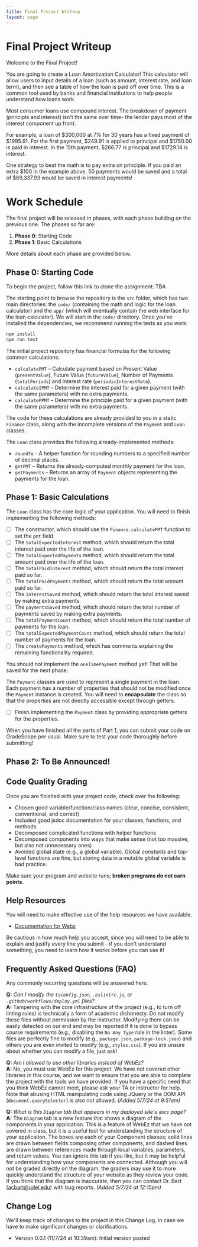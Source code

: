 ```yaml
---
title: Final Project Writeup
layout: page
---
```


# Final Project Writeup

Welcome to the Final Project!

You are going to create a Loan Amortization Calculator! This calculator will allow users to input details of a loan (such as amount, interest rate, and loan term), and then see a table of how the loan is paid off over time. This is a common tool used by banks and financial institutions to help people understand how loans work.

Most consumer loans use compound interest.  The breakdown of payment (principle and interest) isn't the same over time- the lender pays most of the interest component up front.

For example, a loan of $300,000 at 7% for 30 years has a fixed payment of $1995.91. For the first payment, $249.91 is applied to principal and $1750.00 is paid in interest. In the 15th payment, $266.77 is principal and $1729.14 is interest.

One strategy to beat the math is to pay extra on principle.  If you paid an extra $100 in the example above, 50 payments would be saved and a total of $69,337.93 would be saved in interest payments!

# Work Schedule

The final project will be released in phases, with each phase building on the previous one. The phases so far are:

1. **Phase 0**: Starting Code
2. **Phase 1**: Basic Calculations

More details about each phase are provided below.

## Phase 0: Starting Code

To begin the project, follow this link to clone the assignment: TBA

The starting point to browse the repository is the `src` folder, which has two main directories: the `code/` (containing the math and logic for the loan calculator) and the `app/` (which will eventually contain the web interface for the loan calculator). We will start in the `code/` directory. Once you've installed the dependencies, we recommend running the tests as you work:

```bash
npm install
npm run test
```

The initial project repository has financial formulas for the following common calculations:

* `calculatePMT` – Calculate payment based on Present Value (`presentValue`), Future Value (`futureValue`), Number of Payments (`totalPeriods`) and interest rate (`periodicInterestRate`).
* `calculateIPMT` – Determine the interest paid for a given payment (with the same parameters) with no extra payments.
* `calculatePPMT` – Determine the principle paid for a given payment (with the same parameters) with no extra payments.

The code for these calculations are already provided to you in a static `Finance` class, along with the incomplete versions of the `Payment` and `Loan` classes.

The `Loan` class provides the following already-implemented methods:

* `roundTo` - A helper function for rounding numbers to a specified number of decimal places.
* `getPMT` – Returns the already-computed monthly payment for the loan.
* `getPayments` – Returns an array of `Payment` objects representing the payments for the loan.

## Phase 1: Basic Calculations

The `Loan` class has the core logic of your application. You will need to finish implementing the following methods:

- [ ] The constructor, which should use the `Finance.calculatePMT` function to set the `pmt` field.
- [ ] The `totalExpectedInterest` method, which should return the total interest paid over the life of the loan.
- [ ] The `totalExpectedPayments` method, which should return the total amount paid over the life of the loan.
- [ ] The `totalPaidInterest` method, which should return the total interest paid so far.
- [ ] The `totalPaidPayments` method, which should return the total amount paid so far.
- [ ] The `interestSaved` method, which should return the total interest saved by making extra payments.
- [ ] The `paymentsSaved` method, which should return the total number of payments saved by making extra payments.
- [ ] The `totalPaymentCount` method, which should return the total number of payments for the loan.
- [ ] The `totalExpectedPaymentCount` method, which should return the total number of payments for the loan.
- [ ] The `createPayments` method, which has comments explaining the remaining functionality required.

You should not implement the `oneTimePayment` method yet! That will be saved for the next phase.

The `Payment` classes are used to represent a single payment in the loan. Each payment has a number of properties that should not be modified once the `Payment` instance is created. You will need to **encapsulate** the class so that the properties are not directly accessible except through getters.

- [ ] Finish implementing the `Payment` class by providing appropriate getters for the properties.

When you have finished all the parts of Part 1, you can submit your code on GradeScope per usual. Make sure to test your code thoroughly before submitting!

## Phase 2: To Be Announced!

## Code Quality Grading

Once you are finished with your project code, check over the following:

* Chosen good variable/function/class names (clear, concise, consistent, conventional, and correct)
* Included good jsdoc documentation for your classes, functions, and methods.
* Decomposed complicated functions with helper functions
* Decomposed components into ways that make sense (not too massive, but also not unnecessary ones)
* Avoided global state (e.g., a global variable). Global *constants* and top-level functions are fine, but storing data in a mutable global variable is bad practice.

Make sure your program and website runs; **broken programs do not earn points.**

## Help Resources

You will need to make effective use of the help resources we have available.

- [Documentation for Webz](https://boots-edu.github.io/webz/)

<!--- Example Webz applications:
  - [Task List](https://gsilber.github.io/WebEZ/example) ([source code](https://github.com/gsilber/WebEZ/tree/main/WebEZ-Example))
  - [Movies](https://gsilber.github.io/WebEZ/movies) ([source code](https://github.com/gsilber/WebEZ/tree/main/movies))
  - [Lander](https://gsilber.github.io/WebEZ/lander) ([source code](https://github.com/gsilber/WebEZ/tree/main/lander))
  - [Pong](https://gsilber.github.io/WebEZ/webpong) ([source code](https://github.com/gsilber/WebEZ/tree/main/web-pong))
- Good resources for HTML:
  - [MDN Tutorial](https://developer.mozilla.org/en-US/docs/Learn/Getting_started_with_the_web/HTML_basics)
  - [W3 Schools Reference](https://www.w3schools.com/tags/default.asp)
- Good resources for CSS:
  - [MDN Tutorial](https://developer.mozilla.org/en-US/docs/Learn/CSS/First_steps/Getting_started)
  - [W3 Schools Reference](https://www.w3schools.com/cssref/index.php)-->

Be cautious in how much help you accept, since you will need to be able to explain and justify every line you submit - if you don't understand something, you need to learn how it works before you can use it!

## Frequently Asked Questions (FAQ)

Any commonly recurring questions will be answered here.

**Q:** *Can I modify the `tsconfig.json`, `.eslintrc.js`, or `.github/workflows/deploy.yml` files?*\
**A:** Tampering with the core infrastructure of the project (e.g., to turn off linting rules) is technically a form of academic dishonesty. Do not modify these files without permission by the instructor. Modifying them can be easily detected on our end and may be reported if it is done to bypass course requirements (e.g., disabling the `No Any Type` rule in the linter). Some files are perfectly fine to modify (e.g., `package.json`, `package-lock.json`) and others you are even invited to modify (e.g., `styles.css`). If you are unsure about whether you can modify a file, just ask!

**Q:** *Am I allowed to use other libraries instead of WebEz?*\
**A:** No, you must use WebEz for this project. We have not covered other libraries in this course, and we want to ensure that you are able to complete the project with the tools we have provided. If you have a specific need that you think WebEz cannot meet, please ask your TA or instructor for help. Note that abusing HTML manipulating code using JQuery or the DOM API (`document.querySelector`) is also not allowed. *(Added 5/7/24 at 9:51am)*

**Q:** *What is this `Diagram` tab that appears in my deployed site's `docs` page?*\
**A:** The `Diagram` tab is a new feature that shows a diagram of the components in your application. This is a feature of WebEz that we have not covered in class, but it is a useful tool for understanding the structure of your application. The boxes are each of your Component classes; solid lines are drawn between fields composing other components, and dashed lines are drawn between references made through local variables, parameters, and return values. You can ignore this tab if you like, but it may be helpful for understanding how your components are connected. Although you will not be graded directly on the diagram, the graders may use it to more quickly understand the structure of your website as they review your code. If you think that the  diagram is inaccurate, then you can contact Dr. Bart ([acbart@udel.edu](acbart@udel.edu)) with bug reports. *(Added 5/7/24 at 12:15pm)*


## Change Log

We'll keep track of changes to the project in this Change Log, in case we have to make significant changes or clarifications.

* Version 0.0.1 (11/7/24 at 10:39am): Initial version posted